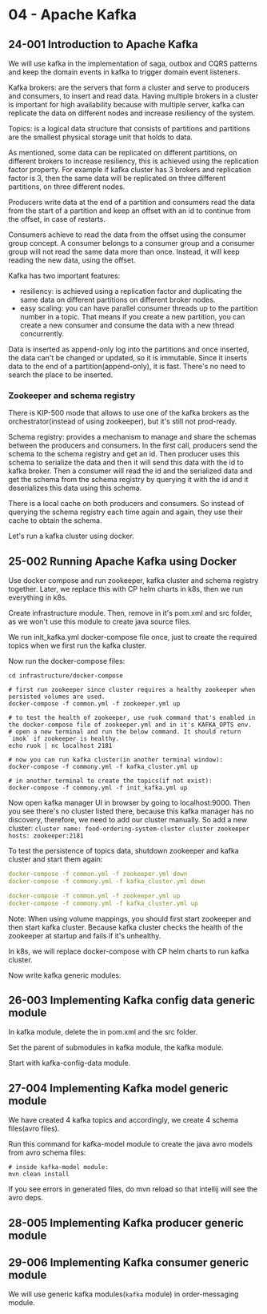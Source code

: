 # 04 - Apache Kafka

## 24-001 Introduction to Apache Kafka
We will use kafka in the implementation of saga, outbox and CQRS patterns and keep the domain events in kafka to trigger
domain event listeners.

Kafka brokers: are the servers that form a cluster and serve to producers and consumers, to insert and read data.
Having multiple brokers in a cluster is important for high availability because with multiple server, kafka can replicate the data
on different nodes and increase resiliency of the system.

Topics: is a logical data structure that consists of partitions and partitions are the smallest physical storage unit that
holds to data.

As mentioned, some data can be replicated on different partitions, on different brokers to increase resiliency, this is achieved using the
replication factor property. For example if kafka cluster has 3 brokers and replication factor is 3, then the same data will be
replicated on three different partitions, on three different nodes.

Producers write data at the end of a partition and consumers read the data from the start of a partition and keep an offset with an id
to continue from the offset, in case of restarts.

Consumers achieve to read the data from the offset using the consumer group concept. A consumer belongs to a consumer group and
a consumer group will not read the same data more than once. Instead, it will keep reading the new data, using the offset.

Kafka has two important features:
- resiliency: is achieved using a replication factor and duplicating the same data on different partitions on different broker nodes.
- easy scaling: you can have parallel consumer threads up to the partition number in a topic. That means if you create a new partition,
you can create a new consumer and consume the data with a new thread concurrently.

Data is inserted as append-only log into the partitions and once inserted, the data can't be changed or updated, so it is immutable.
Since it inserts data to the end of a partition(append-only), it is fast. There's no need to search the place to be inserted.

### Zookeeper and schema registry
There is KIP-500 mode that allows to use one of the kafka brokers as the orchestrator(instead of using zookeeper), but it's still
not prod-ready.

Schema registry: provides a mechanism to manage and share the schemas between the producers and consumers. In the first call,
producers send the schema to the schema registry and get an id. Then producer uses this schema to serialize the data and then it will
send this data with the id to kafka broker. Then a consumer will read the id and the serialized data and get the schema from the
schema registry by querying it with the id and it deserializes this data using this schema.

There is a local cache on both producers and consumers. So instead of querying the schema registry each time again and again, they use their
cache to obtain the schema.

Let's run a kafka cluster using docker.

## 25-002 Running Apache Kafka using Docker
Use docker compose and run zookeeper, kafka cluster and schema registry together. Later, we replace this with CP helm charts in k8s,
then we run everything in k8s.

Create infrastructure module. Then, remove <properties> in it's pom.xml and src folder, as we won't use this module to create java
source files.

We run init_kafka.yml docker-compose file once, just to create the required topics when we first run the kafka cluster.

Now run the docker-compose files:
```shell
cd infrastructure/docker-compose

# first run zookeeper since cluster requires a healthy zookeeper when persisted volumes are used.
docker-compose -f common.yml -f zookeeper.yml up

# to test the health of zookeeper, use ruok command that's enabled in the docker-compose file of zookeeper.yml and in it's KAFKA_OPTS env.
# open a new terminal and run the below command. It should return `imok` if zookeeper is healthy.
echo ruok | nc localhost 2181

# now you can run kafka cluster(in another terminal window):
docker-compose -f commony.yml -f kafka_cluster.yml up

# in another terminal to create the topics(if not exist):
docker-compose -f commony.yml -f init_kafka.yml up

```
Now open kafka manager UI in browser by going to localhost:9000. Then you see there's no cluster listed there, because this kafka manager
has no discovery, therefore, we need to add our cluster manually. So add a new cluster:
`
cluster name: food-ordering-system-cluster
cluster zookeeper hosts: zookeeper:2181
`

To test the persistence of topics data, shutdown zookeeper and kafka cluster and start them again:
```yaml
docker-compose -f common.yml -f zookeeper.yml down
docker-compose -f commony.yml -f kafka_cluster.yml down

docker-compose -f common.yml -f zookeeper.yml up
docker-compose -f commony.yml -f kafka_cluster.yml up
```

Note: When using volume mappings, you should first start zookeeper and then start kafka cluster. Because kafka cluster checks the health
of the zookeeper at startup and fails if it's unhealthy.

In k8s, we will replace docker-compose with CP helm charts to run kafka cluster.

Now write kafka generic modules.

## 26-003 Implementing Kafka config data generic module
In kafka module, delete the <properties> in pom.xml and the src folder.

Set the parent of submodules in kafka module, the kafka module.

Start with kafka-config-data module.

## 27-004 Implementing Kafka model generic module
We have created 4 kafka topics and accordingly, we create 4 schema files(avro files).

Run this command for kafka-model module to create the java avro models from avro schema files:
```shell
# inside kafka-model module:
mvn clean install
```

If you see errors in generated files, do mvn reload so that intellij will see the avro deps.

## 28-005 Implementing Kafka producer generic module

## 29-006 Implementing Kafka consumer generic module
We will use generic kafka modules(`kafka` module) in order-messaging module.